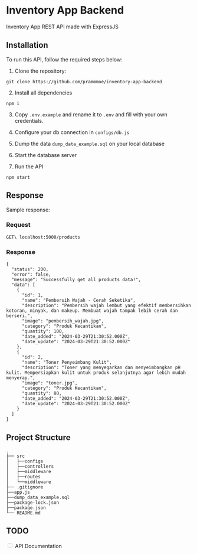 # Inventory App Backend

Inventory App REST API made with ExpressJS

## Installation

To run this API, follow the required steps below:
1. Clone the repository:
```
git clone https://github.com/prammmoe/inventory-app-backend
```
2. Install all dependencies
```
npm i
```

3. Copy `.env.example` and rename it to `.env` and fill with your own credentials.

4. Configure your db connection in `configs/db.js`

5. Dump the data `dump_data_example.sql` on your local database

6. Start the database server

7. Run the API

```
npm start
```

## Response

Sample response:

### Request

```
GET\ localhost:5000/products
```

### Response
```
{
  "status": 200,
  "error": false,
  "message": "Successfully get all products data!",
  "data": [
    {
      "id": 1,
      "name": "Pembersih Wajah - Cerah Seketika",
      "description": "Pembersih wajah lembut yang efektif membersihkan kotoran, minyak, dan makeup. Membuat wajah tampak lebih cerah dan berseri.",
      "image": "pembersih_wajah.jpg",
      "category": "Produk Kecantikan",
      "quantity": 100,
      "date_added": "2024-03-29T21:30:52.000Z",
      "date_update": "2024-03-29T21:30:52.000Z"
    },
    {
      "id": 2,
      "name": "Toner Penyeimbang Kulit",
      "description": "Toner yang menyegarkan dan menyeimbangkan pH kulit. Mempersiapkan kulit untuk produk selanjutnya agar lebih mudah menyerap.",
      "image": "toner.jpg",
      "category": "Produk Kecantikan",
      "quantity": 80,
      "date_added": "2024-03-29T21:30:52.000Z",
      "date_update": "2024-03-29T21:30:52.000Z"
    }
  ]
}
```


## Project Structure

    .
    ├── src
    │   ├──configs
    │   ├──controllers
    │   ├──middleware
    │   ├──routes
    │   └──middleware
    ├── .gitignore              
    ├──app.js
    ├──dump_data_example.sql
    ├──package-lock.json
    ├──package.json
    └── README.md

## TODO

<input type="checkbox" disabled /> API Documentation